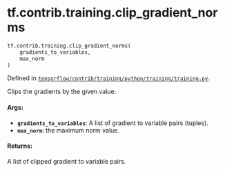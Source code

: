 <div itemscope itemtype="http://developers.google.com/ReferenceObject">
<meta itemprop="name" content="tf.contrib.training.clip_gradient_norms" />
<meta itemprop="path" content="Stable" />
</div>

# tf.contrib.training.clip_gradient_norms

``` python
tf.contrib.training.clip_gradient_norms(
    gradients_to_variables,
    max_norm
)
```



Defined in [`tensorflow/contrib/training/python/training/training.py`](https://www.tensorflow.org/code/tensorflow/contrib/training/python/training/training.py).

Clips the gradients by the given value.

#### Args:

* <b>`gradients_to_variables`</b>: A list of gradient to variable pairs (tuples).
* <b>`max_norm`</b>: the maximum norm value.


#### Returns:

A list of clipped gradient to variable pairs.